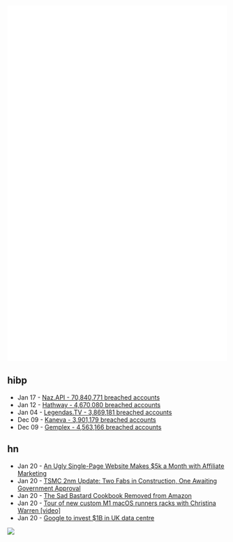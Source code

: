 ![Metrics](https://raw.githubusercontent.com/phixion/phixion/master/metrics.svg)

## hibp

<!--
for https://github.com/phixion/phixion/blob/main/.github/workflows/feeds.yml
-->
<!--START_SECTION:haveibeenpwnd-->
- Jan 17 - [Naz.API - 70,840,771 breached accounts](https://haveibeenpwned.com/PwnedWebsites#NazApi)
- Jan 12 - [Hathway - 4,670,080 breached accounts](https://haveibeenpwned.com/PwnedWebsites#Hathway)
- Jan 04 - [Legendas.TV - 3,869,181 breached accounts](https://haveibeenpwned.com/PwnedWebsites#LegendasTV)
- Dec 09 - [Kaneva - 3,901,179 breached accounts](https://haveibeenpwned.com/PwnedWebsites#Kaneva)
- Dec 09 - [Gemplex - 4,563,166 breached accounts](https://haveibeenpwned.com/PwnedWebsites#Gemplex)
<!--END_SECTION:haveibeenpwnd-->

## hn

<!--
for https://github.com/phixion/phixion/blob/main/.github/workflows/feeds.yml
-->
<!--START_SECTION:hn-->
- Jan 20 - [An Ugly Single-Page Website Makes $5k a Month with Affiliate Marketing](https://medium.com/@petervoica/how-an-ugly-single-page-website-makes-5-000-a-month-with-affiliate-marketing-c4974a8d1d69)
- Jan 20 - [TSMC 2nm Update: Two Fabs in Construction, One Awaiting Government Approval](https://www.anandtech.com/show/21241/tsmc-2nm-update-two-fabs-in-construction-one-awaiting-government-approval)
- Jan 20 - [The Sad Bastard Cookbook Removed from Amazon](https://wandering.shop/@youseeatortoise/111782434593735690)
- Jan 20 - [Tour of new custom M1 macOS runners racks with Christina Warren [video]](https://www.youtube.com/watch?v=I2J2MzKjcqY)
- Jan 20 - [Google to invest $1B in UK data centre](https://www.reuters.com/technology/google-invest-1-billion-uk-data-centre-2024-01-18/)
<!--END_SECTION:hn-->

<!--
for https://yhype.me
-->
![](https://hit.yhype.me/github/profile?user_id=13013670)

